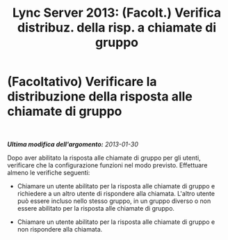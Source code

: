 ﻿---
title: "Lync Server 2013: (Facolt.) Verifica distribuz. della risp. a chiamate di gruppo"
TOCTitle: "Lync Server 2013: (Facolt.) Verifica distribuz. della risp. a chiamate di gruppo"
ms:assetid: 820890ea-5c3f-4488-b322-20ca6ddd4191
ms:mtpsurl: https://technet.microsoft.com/it-it/library/JJ945639(v=OCS.15)
ms:contentKeyID: 52062187
ms.date: 08/24/2015
mtps_version: v=OCS.15
ms.translationtype: HT
---

# (Facoltativo) Verificare la distribuzione della risposta alle chiamate di gruppo

 

_**Ultima modifica dell'argomento:** 2013-01-30_

Dopo aver abilitato la risposta alle chiamate di gruppo per gli utenti, verificare che la configurazione funzioni nel modo previsto. Effettuare almeno le verifiche seguenti:

  - Chiamare un utente abilitato per la risposta alle chiamate di gruppo e richiedere a un altro utente di rispondere alla chiamata. L'altro utente può essere incluso nello stesso gruppo, in un gruppo diverso o non essere abilitato per la risposta alle chiamate di gruppo.

  - Chiamare un utente abilitato per la risposta alle chiamate di gruppo e non rispondere alla chiamata.

